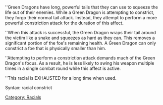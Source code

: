 ''Green Dragons have long, powerful tails that they can use to squeeze
the life out of their enemies. While a Green Dragon is attempting to
constrict, they forgo their normal tail attack. Instead, they attempt to
perform a more powerful constriction attack for the duration of this
affect.

''When this attack is successful, the Green Dragon wraps their tail
around the victim like a snake and squeezes as hard as they can. This
removes a significant portion of the foe's remaining health. A Green
Dragon can only constrict a foe that is physically smaller than him.

''Attempting to perform a constriction attack demands much of the Green
Dragon's focus. As a result, he is less likely to swing his weapon
multiple times in a single combat round while this affect is active.

''This racial is EXHAUSTED for a long time when used.

Syntax: racial constrict

[Category: Racials](Category:_Racials "wikilink")
